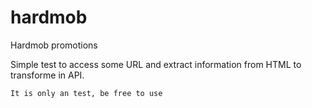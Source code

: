 # hardmob

Hardmob promotions

Simple test to access some URL and extract information from HTML to transforme in API.

`It is only an test, be free to use`
